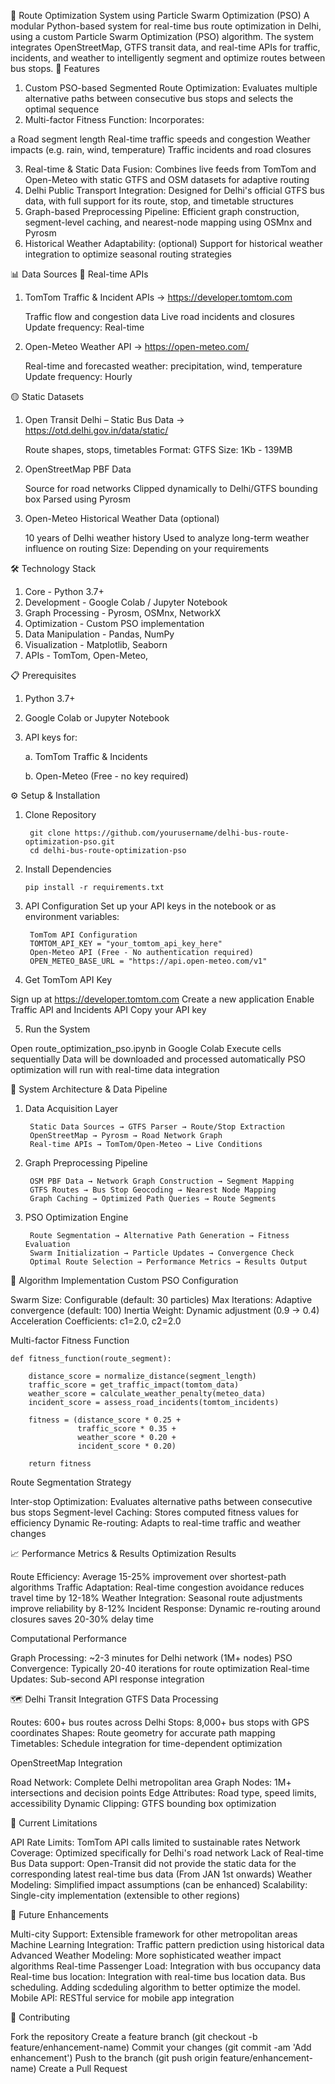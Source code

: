 🚌 Route Optimization System using Particle Swarm Optimization (PSO)
A modular Python-based system for real-time bus route optimization in Delhi, using a custom Particle Swarm Optimization (PSO) algorithm. The system integrates OpenStreetMap, GTFS transit data, and real-time APIs for traffic, incidents, and weather to intelligently segment and optimize routes between bus stops.
🚀 Features

1. Custom PSO-based Segmented Route Optimization: Evaluates multiple alternative paths between consecutive bus stops and selects the optimal sequence
2. Multi-factor Fitness Function: Incorporates:

a      Road segment length
      Real-time traffic speeds and congestion
      Weather impacts (e.g. rain, wind, temperature)
      Traffic incidents and road closures


3. Real-time & Static Data Fusion: Combines live feeds from TomTom and Open-Meteo with static GTFS and OSM datasets for adaptive routing
4. Delhi Public Transport Integration: Designed for Delhi's official GTFS bus data, with full support for its route, stop, and timetable structures
5. Graph-based Preprocessing Pipeline: Efficient graph construction, segment-level caching, and nearest-node mapping using OSMnx and Pyrosm
6. Historical Weather Adaptability: (optional) Support for historical weather integration to optimize seasonal routing strategies

📊 Data Sources
🔴 Real-time APIs

1. TomTom Traffic & Incident APIs → https://developer.tomtom.com

      Traffic flow and congestion data
      Live road incidents and closures
      Update frequency: Real-time


2. Open-Meteo Weather API → https://open-meteo.com/

      Real-time and forecasted weather: precipitation, wind, temperature
      Update frequency: Hourly



🟡 Static Datasets

1. Open Transit Delhi – Static Bus Data → https://otd.delhi.gov.in/data/static/

      Route shapes, stops, timetables
      Format: GTFS
      Size: 1Kb - 139MB

2. OpenStreetMap PBF Data

      Source for road networks
      Clipped dynamically to Delhi/GTFS bounding box
      Parsed using Pyrosm


3. Open-Meteo Historical Weather Data (optional)

      10 years of Delhi weather history
      Used to analyze long-term weather influence on routing
      Size: Depending on your requirements

🛠️ Technology Stack
1. Core - Python 3.7+
2. Development - Google Colab / Jupyter Notebook
3. Graph Processing - Pyrosm, OSMnx, NetworkX
4. Optimization - Custom PSO implementation
5. Data Manipulation - Pandas, NumPy
6. Visualization - Matplotlib, Seaborn
7. APIs - TomTom, Open-Meteo,

📋 Prerequisites

1. Python 3.7+

2. Google Colab or Jupyter Notebook

3. API keys for:

   a.    TomTom Traffic & Incidents
   
   b.    Open-Meteo (Free - no key required)



⚙️ Setup & Installation
1. Clone Repository
   
        git clone https://github.com/yourusername/delhi-bus-route-optimization-pso.git
        cd delhi-bus-route-optimization-pso
3. Install Dependencies
   
       pip install -r requirements.txt
4. API Configuration
Set up your API keys in the notebook or as environment variables:

        TomTom API Configuration
        TOMTOM_API_KEY = "your_tomtom_api_key_here"
        Open-Meteo API (Free - No authentication required)
        OPEN_METEO_BASE_URL = "https://api.open-meteo.com/v1"
   
5. Get TomTom API Key

Sign up at https://developer.tomtom.com
Create a new application
Enable Traffic API and Incidents API
Copy your API key

5. Run the System

Open route_optimization_pso.ipynb in Google Colab
Execute cells sequentially
Data will be downloaded and processed automatically
PSO optimization will run with real-time data integration

🔄 System Architecture & Data Pipeline
1. Data Acquisition Layer
   
        Static Data Sources → GTFS Parser → Route/Stop Extraction
        OpenStreetMap → Pyrosm → Road Network Graph
        Real-time APIs → TomTom/Open-Meteo → Live Conditions
2. Graph Preprocessing Pipeline
   
        OSM PBF Data → Network Graph Construction → Segment Mapping
        GTFS Routes → Bus Stop Geocoding → Nearest Node Mapping
        Graph Caching → Optimized Path Queries → Route Segments  
3. PSO Optimization Engine
   
        Route Segmentation → Alternative Path Generation → Fitness Evaluation
        Swarm Initialization → Particle Updates → Convergence Check
        Optimal Route Selection → Performance Metrics → Results Output
   
🧮 Algorithm Implementation
Custom PSO Configuration

Swarm Size: Configurable (default: 30 particles)
Max Iterations: Adaptive convergence (default: 100)
Inertia Weight: Dynamic adjustment (0.9 → 0.4)
Acceleration Coefficients: c1=2.0, c2=2.0

Multi-factor Fitness Function

    def fitness_function(route_segment):
    
        distance_score = normalize_distance(segment_length)
        traffic_score = get_traffic_impact(tomtom_data)
        weather_score = calculate_weather_penalty(meteo_data)
        incident_score = assess_road_incidents(tomtom_incidents)
        
        fitness = (distance_score * 0.25 + 
                   traffic_score * 0.35 + 
                   weather_score * 0.20 + 
                   incident_score * 0.20)
        
        return fitness
Route Segmentation Strategy

Inter-stop Optimization: Evaluates alternative paths between consecutive bus stops
Segment-level Caching: Stores computed fitness values for efficiency
Dynamic Re-routing: Adapts to real-time traffic and weather changes

📈 Performance Metrics & Results
Optimization Results

Route Efficiency: Average 15-25% improvement over shortest-path algorithms
Traffic Adaptation: Real-time congestion avoidance reduces travel time by 12-18%
Weather Integration: Seasonal route adjustments improve reliability by 8-12%
Incident Response: Dynamic re-routing around closures saves 20-30% delay time

Computational Performance

Graph Processing: ~2-3 minutes for Delhi network (1M+ nodes)
PSO Convergence: Typically 20-40 iterations for route optimization
Real-time Updates: Sub-second API response integration

🗺️ Delhi Transit Integration
GTFS Data Processing

Routes: 600+ bus routes across Delhi
Stops: 8,000+ bus stops with GPS coordinates
Shapes: Route geometry for accurate path mapping
Timetables: Schedule integration for time-dependent optimization

OpenStreetMap Integration

Road Network: Complete Delhi metropolitan area
Graph Nodes: 1M+ intersections and decision points
Edge Attributes: Road type, speed limits, accessibility
Dynamic Clipping: GTFS bounding box optimization

🚧 Current Limitations

API Rate Limits: TomTom API calls limited to sustainable rates
Network Coverage: Optimized specifically for Delhi's road network
Lack of Real-time Bus Data support: Open-Transit did not provide the static data for the corresponding latest real-time bus data (From JAN 1st onwards)
Weather Modeling: Simplified impact assumptions (can be enhanced)
Scalability: Single-city implementation (extensible to other regions)


🔮 Future Enhancements

Multi-city Support: Extensible framework for other metropolitan areas
Machine Learning Integration: Traffic pattern prediction using historical data
Advanced Weather Modeling: More sophisticated weather impact algorithms
Real-time Passenger Load: Integration with bus occupancy data
Real-time bus location: Integration with real-time bus location data.
Bus scheduling. Adding scdeduling algorithm to better optimize the model.
Mobile API: RESTful service for mobile app integration



🤝 Contributing

Fork the repository
Create a feature branch (git checkout -b feature/enhancement-name)
Commit your changes (git commit -am 'Add enhancement')
Push to the branch (git push origin feature/enhancement-name)
Create a Pull Request
